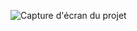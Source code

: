 

![Capture d'écran du projet](https://github.com/Zicka67/E-commerce-Stripe-API-projet/blob/master/public/img/1.png)




